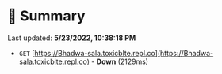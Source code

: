 # 📖 Summary
Last updated: **5/23/2022, 10:38:18 PM**

- `GET` [https://Bhadwa-sala.toxicblte.repl.co](https://Bhadwa-sala.toxicblte.repl.co) - **Down** (2129ms)
